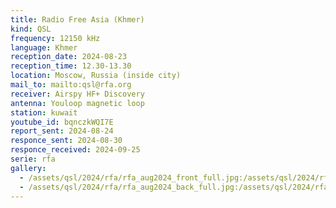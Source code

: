 ```yaml
---
title: Radio Free Asia (Khmer)
kind: QSL
frequency: 12150 kHz
language: Khmer
reception_date: 2024-08-23
reception_time: 12.30-13.30
location: Moscow, Russia (inside city)
mail_to: mailto:qsl@rfa.org
receiver: Airspy HF+ Discovery
antenna: Youloop magnetic loop
station: kuwait
youtube_id: bqnczkWQI7E
report_sent: 2024-08-24
responce_sent: 2024-08-30
responce_received: 2024-09-25
serie: rfa
gallery:
  - /assets/qsl/2024/rfa/rfa_aug2024_front_full.jpg:/assets/qsl/2024/rfa/rfa_aug2024_front_small.jpg
  - /assets/qsl/2024/rfa/rfa_aug2024_back_full.jpg:/assets/qsl/2024/rfa/rfa_aug2024_back_small.jpg
---
```

